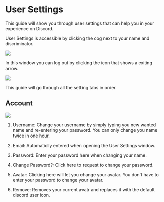 # User Settings
This guide will show you through user settings that can help you in your experience on Discord.

User Settings is accessible by clicking the cog next to your name and discriminator.

![](http://i.imgur.com/YodgSEv.png)

In this window you can log out by clicking the icon that shows a exiting arrow.

![](http://i.imgur.com/V3sN1d8.png)

This guide will go through all the setting tabs in order.

## Account

![](http://i.imgur.com/LpZD9sJ.png)

1. Username: Change your username by simply typing you new wanted name and re-entering your password. You can only change you name twice in one hour.

2. Email: Automaticlly entered when opening the User Settings window.

3. Password: Enter your password here when changing your name.

4. Change Password?: Click here to request to change your password.

5. Avatar: Clicking here will let you change your avatar. You don't have to enter your password to change your avatar.

6. Remove: Removes your current avatr and replaces it with the default discord user icon.
